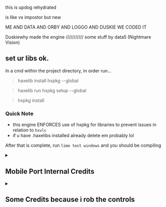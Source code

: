 this is updog
rehydrated


is like vs impostor but new


ME AND DATA AND ORBY AND LOGGO AND DUSKIE WE CODED IT

Duskiewhy made the engine /////////// some stuff by data5 
(Nightmare Vision)


## set ur libs ok.

In a cmd within the project directory, in order run...

> haxelib install hxpkg --global

> haxelib run hxpkg setup --global

> hxpkg install

### Quick Note
- this engine ENFORCES use of hxpkg for libraries to prevent issues in relation to `hxvlc`
- if u have .haxelibs installed already delete em probably lol


After that is complete, run `lime test windows` and you should be compiling

<details>
  <summary><h2>Mobile Port Internal Credits</h2></summary>

- Credits to [sys_xyz](ttps://youtube.com/@sysource-xyz) to porting the mod
</details>

<details>
  <summary><h2>Some Credits because i rob the controls</h2></summary>

- Credits to [Heropowerbrine](https://youtube.com/@Heropowerbrine) of The Mobile Controls
</details>